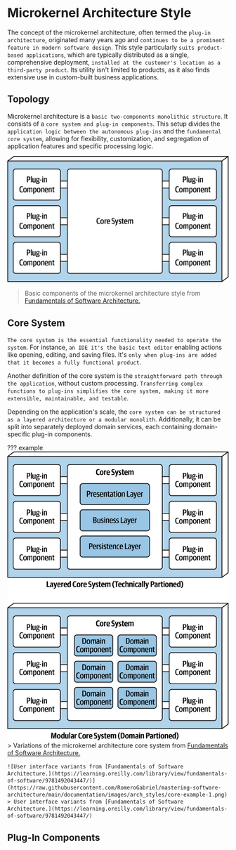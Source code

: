 # Microkernel Architecture Style

The concept of the microkernel architecture, often termed the `plug-in architecture`, originated many years ago and `continues to be a prominent feature in modern software design`. This style particularly `suits product-based applications`, which are typically distributed as a single, comprehensive deployment, `installed at the customer's location as a third-party product`. Its utility isn't limited to products, as it also finds extensive use in custom-built business applications.

## Topology

Microkernel architecture is a `basic two-components monolithic structure`. It consists of a `core system and plug-in components`. This setup divides the `application logic between the autonomous plug-ins` and the `fundamental core system`, allowing for flexibility, customization, and segregation of application features and specific processing logic.

![Basic components of the microkernel architecture style from [Fundamentals of Software Architecture.](https://learning.oreilly.com/library/view/fundamentals-of-software/9781492043447/)](https://raw.githubusercontent.com/RomeroGabriel/mastering-software-architecture/main/documentation/images/arch_styles/microkernel_arch_example.png)
> Basic components of the microkernel architecture style from [Fundamentals of Software Architecture.](https://learning.oreilly.com/library/view/fundamentals-of-software/9781492043447/)

## Core System

`The core system is the essential functionality needed to operate the system`. For instance, `an IDE it's the basic text editor` enabling actions like opening, editing, and saving files. It's `only when plug-ins are added that it becomes a fully functional product`.

Another definition of the core system is the `straightforward path through the application`, without custom processing. `Transferring complex functions to plug-ins simplifies the core system, making it more extensible, maintainable, and testable`.

Depending on the application's scale, the `core system can be structured as a layered architecture or a modular monolith`. Additionally, it can be split into separately deployed domain services, each containing domain-specific plug-in components.

??? example
    ![Variations of the microkernel architecture core system from [Fundamentals of Software Architecture.](https://learning.oreilly.com/library/view/fundamentals-of-software/9781492043447/)](https://raw.githubusercontent.com/RomeroGabriel/mastering-software-architecture/main/documentation/images/arch_styles/core-example-1.png)
    > Variations of the microkernel architecture core system from [Fundamentals of  Software Architecture.](https://learning.oreilly.com/library/view/fundamentals-of-software/9781492043447/)

    ![User interface variants from [Fundamentals of Software Architecture.](https://learning.oreilly.com/library/view/fundamentals-of-software/9781492043447/)](https://raw.githubusercontent.com/RomeroGabriel/mastering-software-architecture/main/documentation/images/arch_styles/core-example-1.png)
    > User interface variants from [Fundamentals of Software Architecture.](https://learning.oreilly.com/library/view/fundamentals-of-software/9781492043447/)

## Plug-In Components
